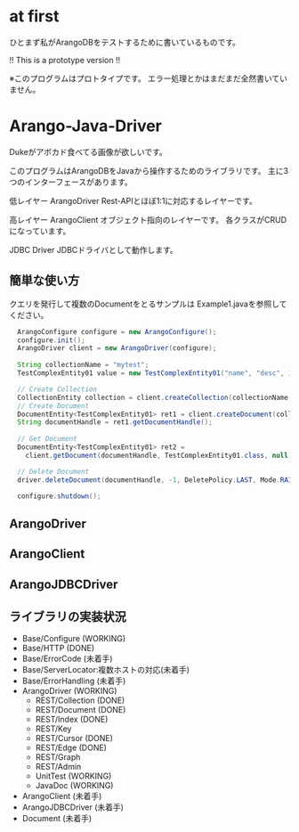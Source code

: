 # at first

ひとまず私がArangoDBをテストするために書いているものです。

!! This is a prototype version !!

※このプログラムはプロトタイプです。
エラー処理とかはまだまだ全然書いていません。

# Arango-Java-Driver

 Dukeがアボカド食べてる画像が欲しいです。

このプログラムはArangoDBをJavaから操作するためのライブラリです。
主に3つのインターフェースがあります。

低レイヤー
  ArangoDriver
    Rest-APIとほぼ1:1に対応するレイヤーです。

高レイヤー
  ArangoClient
    オブジェクト指向のレイヤーです。
    各クラスがCRUDになっています。
    
JDBC Driver
  JDBCドライバとして動作します。

## 簡単な使い方

クエリを発行して複数のDocumentをとるサンプルは
Example1.javaを参照してください。

``` Java
  ArangoConfigure configure = new ArangoConfigure();
  configure.init();
  ArangoDriver client = new ArangoDriver(configure);
  
  String collectionName = "mytest";
  TestComplexEntity01 value = new TestComplexEntity01("name", "desc", 10); // any POJO class

  // Create Collection
  CollectionEntity collection = client.createCollection(collectionName, false, Mode.DUP_GET);
  // Create Document
  DocumentEntity<TestComplexEntity01> ret1 = client.createDocument(collectionName, value, null, null, null);
  String documentHandle = ret1.getDocumentHandle();
  
  // Get Document
  DocumentEntity<TestComplexEntity01> ret2 =
    client.getDocument(documentHandle, TestComplexEntity01.class, null);

  // Delete Document
  driver.deleteDocument(documentHandle, -1, DeletePolicy.LAST, Mode.RAISE_ERROR);  

  configure.shutdown();
```

## ArangoDriver
## ArangoClient
## ArangoJDBCDriver

## ライブラリの実装状況
* Base/Configure (WORKING)
* Base/HTTP (DONE)
* Base/ErrorCode (未着手)
* Base/ServerLocator:複数ホストの対応(未着手)
* Base/ErrorHandling (未着手)
* ArangoDriver (WORKING)
    * REST/Collection (DONE)
    * REST/Document (DONE)
    * REST/Index (DONE)
    * REST/Key
    * REST/Cursor (DONE)
    * REST/Edge (DONE)
    * REST/Graph
    * REST/Admin
    * UnitTest (WORKING)
    * JavaDoc (WORKING)
* ArangoClient (未着手)
* ArangoJDBCDriver (未着手)
* Document (未着手)

